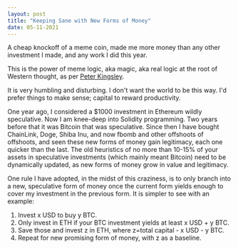 ```yaml
---
layout: post
title: "Keeping Sane with New Forms of Money"
date: 05-11-2021
---
```


A cheap knockoff of a meme coin, made me more money than any other investment I made, and any work I did this year.

This is the power of meme logic, aka magic, aka real logic at the root of Western thought, as per [Peter Kingsley](https://peterkingsley.org/product/reality/). 

It is very humbling and disturbing. I don't want the world to be this way. I'd prefer things to make sense; capital to reward productivity.


One year ago, I considered a $1000 investment in Ethereum wildly speculative. Now I am knee-deep into Solidity programming. Two years before that it was Bitcoin that was speculative. Since then I have bought ChainLink, Doge, Shiba Inu, and now fbomb and other offshoots of offshoots, and seen these new forms of money gain legitimacy, each one quicker than the last. 
The old heuristics of no more than 10-15% of your assets in speculative investments (which mainly meant Bitcoin) need to be dynamically updated, as new forms of money grow in value and legitimacy. 

One rule I have adopted, in the midst of this craziness, is to only branch into a new, speculative form of money once the current form yields enough to cover my investment in the previous form. It is simpler to see with an example:
1. Invest x USD to buy y BTC.
2. Only invest in ETH if your BTC investment yields at least x USD + y BTC. 
3. Save those and invest z in ETH, where z=total capital - x USD - y BTC.
4. Repeat for new promising form of money, with z as a baseline.

